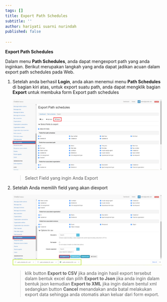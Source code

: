 ```yaml
---
tags: []
title: Export Path Schedules
subtitle: ''
author: hariyati suarni nurindah
published: false

---
```

**Export Path Schedules**

Dalam menu **Path Schedules**, anda dapat mengexport path yang anda inginkan. Berikut merupakan langkah yang anda dapat jadikan acuan dalam export path schedules pada Web.

1. Setelah anda berhasil **Login**, anda akan menemui menu **Path Schedules** di bagian kiri atas, untuk export suatu path, anda dapat mengklik bagian **Export** untuk membuka form Export path schedules

   ![](/uploads/pathschedules3.PNG)

   > Select Field yang ingin Anda Export
2. Setelah Anda memilih field yang akan diexport

   ![](/uploads/pathschedules4.PNG)

   > klik button **Export to CSV** jika anda ingin hasil export tersebut dalam bentuk excel dan pilih **Export to Json** jika anda ingin dalam bentuk json kemudian **Export to XML** jika ingin dalam bentul xml sedangkan button **Cancel** menandakan anda batal melakukan export data sehingga anda otomatis akan keluar dari form export.